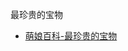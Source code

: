 最珍贵的宝物
- [萌娘百科-最珍贵的宝物](https://zh.moegirl.org.cn/%E6%9C%80%E7%8F%8D%E8%B4%B5%E7%9A%84%E5%AE%9D%E7%89%A9)
